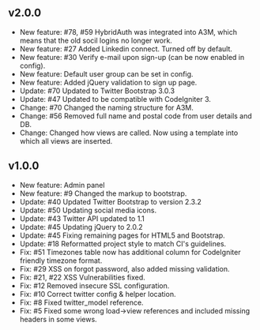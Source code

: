 ## v2.0.0
* New feature: #78, #59 HybridAuth was integrated into A3M, which means that the old socil logins no longer work.
* New feature: #27 Added Linkedin connect. Turned off by default.
* New feature: #30 Verify e-mail upon sign-up (can be now enabled in config).
* New feature: Default user group can be set in config.
* New feature: Added jQuery validation to sign up page.
* Update: #70 Updated to Twitter Bootstrap 3.0.3
* Update: #47 Updated to be compatible with CodeIgniter 3.
* Change: #70 Changed the naming structure for A3M.
* Change: #56 Removed full name and postal code from user details and DB.
* Change: Changed how views are called. Now using a template into which all views are inserted.

## v1.0.0
* New feature: Admin panel
* New feature: #9 Changed the markup to bootstrap.
* Update: #40 Updated Twitter Bootstrap to version 2.3.2
* Update: #50 Updating social media icons.
* Update: #43 Twitter API updated to 1.1
* Update: #45 Updating jQuery to 2.0.2
* Update: #45 Fixing remaining pages for HTML5 and Bootstrap.
* Update: #18 Reformatted project style to match CI's guidelines.
* Fix: #51 Timezones table now has additional column for CodeIgniter friendly timezone format.
* Fix: #29 XSS on forgot password, also added missing validation.
* Fix: #21, #22 XSS Vulnerabilities fixed.
* Fix: #12 Removed insecure SSL configuration.
* Fix: #10 Correct twitter config & helper location.
* Fix: #8 Fixed twitter_model reference.
* Fix: #5 Fixed some wrong load->view references and included missing headers in some views.